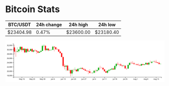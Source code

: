 # Bitcoin Stats

BTC/USDT|24h change|24h high|24h low|
|---|---|---|---|
|$23404.98|0.47%|$23600.00|$23180.40|

<img src="./chart.svg">
